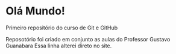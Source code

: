 # Olá Mundo!
Primeiro repositório do curso de Git e GitHub

Reposotório foi criado em conjunto as aulas do Professor Gustavo Guanabara
Essa linha alterei direto no site. 
